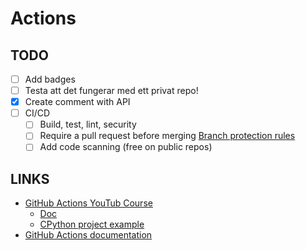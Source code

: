 # Actions

## TODO

- [ ] Add badges
- [ ] Testa att det fungerar med ett privat repo!
- [x] Create comment with API
- [ ] CI/CD
  - [ ] Build, test, lint, security
  - [ ] Require a pull request before merging [Branch protection rules](https://github.com/ropaolle/actions/settings/branch_protection_rules)
  - [ ] Add code scanning (free on public repos)

## LINKS

- [GitHub Actions YouTub Course](https://www.youtube.com/playlist?list=PLArH6NjfKsUhvGHrpag7SuPumMzQRhUKY)
  - [Doc](https://github.com/Link-/ci-cd-intro)
  - [CPython project example](https://github.com/python/cpython/tree/main/.github/workflows)
- [GitHub Actions documentation](https://docs.github.com/en/actions)
